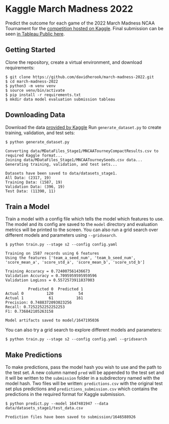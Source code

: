 # Kaggle March Madness 2022
Predict the outcome for each game of the 2022 March Madness NCAA Tournament for the [competition hosted on Kaggle](https://www.kaggle.com/c/mens-march-mania-2022).
Final submission can be seen [in Tableau Public here](https://public.tableau.com/app/profile/david.herook/viz/MarchMachineLearningMania2022/Matchups).

## Getting Started

Clone the repository, create a virtual environment, and download requirements:
```
$ git clone https://github.com/davidherook/march-madness-2022.git
$ cd march-madness-2022
$ python3 -m venv venv
$ source venv/bin/activate
$ pip install -r requirements.txt
$ mkdir data model evaluation submission tableau
```

## Downloading Data
Download the data [provided by Kaggle](https://www.kaggle.com/c/mens-march-mania-2022/data)
Run `generate_dataset.py` to create training, validation, and test sets:
```
$ python generate_dataset.py

Converting data/MDataFiles_Stage1/MNCAATourneyCompactResults.csv to required Kaggle format...
Joining data/MDataFiles_Stage1/MNCAATourneySeeds.csv data...
Generating training, validation, and test sets...

Datasets have been saved to data/datasets_stage1.
All Data: (2317, 19)
Training Data: (1587, 19)
Validation Data: (396, 19)
Test Data: (11390, 11)
```

## Train a Model
Train a model with a config file which tells the model which features to use. The model and its config are saved to the `model` directory and evaluation metrics will be printed to the screen. You can also run a grid search over different models and parameters using `--gridsearch`.
```
$ python train.py --stage s2 --config config.yaml

Training on 1587 records using 6 features
Using the features ['team_a_seed_num', 'team_b_seed_num', 'score_mean_a', 'score_std_a', 'score_mean_b', 'score_std_b']

Training Accuracy = 0.724007561436673
Validation Accuracy = 0.7095959595959596
Validation LogLoss = 0.5572573911837003

          Predicted 0  Predicted 1
Actual 0          120           54
Actual 1           61          161
Precision: 0.7488372093023256
Recall: 0.7252252252252253
F1: 0.736842105263158

Model artifacts saved to model/1647195036
```

You can also try a grid search to explore different models and parameters:
```
$ python train.py --stage s2 --config config.yaml --gridsearch
```


## Make Predictions
To make predictions, pass the model hash you wish to use and the path to the test set. A new column named `pred` will be appended to the test set and it will be written to the `submission` folder in a subdirectory named with the model hash. Two files will be written: `predictions.csv` with the original test set plus predictions and `predictions_submission.csv` which contains the predictions in the required format for Kaggle submission.

```
$ python predict.py --model 1647481947 --data data/datasets_stage1/test_data.csv

Prediction files have been saved to submission/1646588926
```